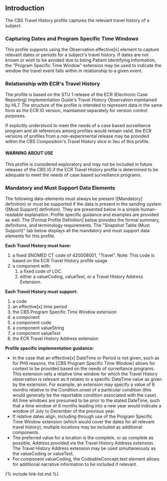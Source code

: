## Introduction

The CBS Travel History profile captures the relevant travel history of a subject.

### Capturing Dates and Program Specific Time Windows
This profile supports using the Observation.effective[x] element to capture relevant dates or periods for a subject's travel history. If dates are not known or wish to be avoided due to being Patient Identifying Information, the "Program Specific Time Window" extension may be used to indicate the window the travel event falls within in relationship to a given event.

### Relationship with ECR's Travel History
The profile is based on the STU 1 release of  the ECR (Electronic Case Reporting) Implementation Guide's Travel History Observation maintained by HL7. The structure of the profile is intended to represent data in the same form as the ECR IG version, maintained separately for version control purposes.

If explicitly understood to meet the needs of a case based surveillance program and all references among profiles would remain valid, the ECR versions of profiles from a non-experimental release may be provided within the CBS Composition's Travel History slice in lieu of this profile.

#### WARNING ABOUT USE
This profile is considered exploratory and may not be included in future releases of the CBS IG if the ECR Travel History profile is determined to be adequate to meet the needs of case based surveillance programs.

### Mandatory and Must Support Data Elements

The following data-elements must always be present ([Mandatory] definition) or must be supported if the data is present in the sending system ([Must Support] definition). They are presented below in a simple human-readable explanation. Profile specific guidance and examples are provided as well.  The [Formal Profile Definition] below provides the  formal summary, definitions, and terminology requirements.  The "Snapshot Table (Must Support)" tab below displays all the mandatory and must support data elements for this profile.

**Each Travel History must have:**

1. a fixed SNOMED CT code of 420008001, "Travel". Note: This code is based on the ECR Travel History profile usage.
1. a component with:
   1. a fixed code of LOC.
   1. either a valueCoding, valueText, or a Travel History Address Extension.

**Each Travel History must support:**

1. a code
1. an effective[x] time period
1. the CBS Program Specific Time Window extension
1. a component
1. a component code
1. a component valueString
1. a component valueText
1. the ECR Travel History Address extension

**Profile specific implementation guidance:**

* In the case that an effective[x] DateTime or Period is not given, such as for PHII reasons, the [CBS Program Specific Time Window] allows for context to be provided based on the needs of surveillance programs. This extension sets a relative time window for which the Travel History observation is relevant as it relates to a specific DateTime value as given by the extension. For example, an extension may specify a value of 6 months relative to the Condition.onset of a particular condition (this would generally be the reportable condition associated with the case). All time windows are presumed to be prior to the stated DateTime, such that a time window of 6 months leading into a new year would indicate a window of July to December of the previous year.
* If relative dates align, including through use of the Program Specific Time Window extension (which would cover the dates for all relevant travel history), multiple locations may be included as additional components.
* The preferred value for a location is the complete, or as complete as possible, Address provided via the Travel History Address extension. The Travel History Address extension may be used simultaneously as the valueCoding or valueText.
* For component valueCoding, the CodeableConcept.text element allows for additional narrative information to be included if relevant.

{% include link-list.md %}